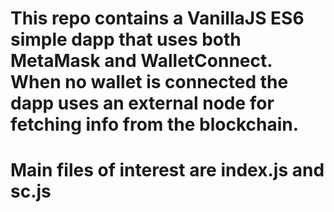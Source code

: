 # This repo contains a VanillaJS ES6 simple dapp that uses both MetaMask and WalletConnect. When no wallet is connected the dapp uses an external node for fetching info from the blockchain.

# Main files of interest are index.js and sc.js